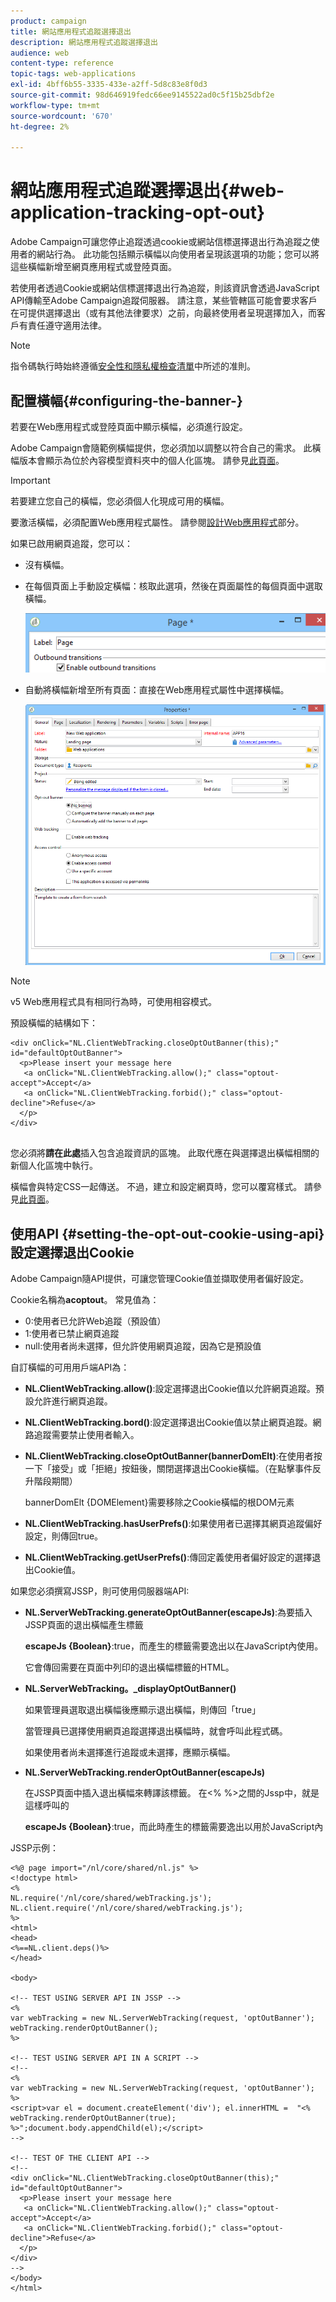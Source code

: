 ```yaml
---
product: campaign
title: 網站應用程式追蹤選擇退出
description: 網站應用程式追蹤選擇退出
audience: web
content-type: reference
topic-tags: web-applications
exl-id: 4bff6b55-3335-433e-a2ff-5d8c83e8f0d3
source-git-commit: 98d646919fedc66ee9145522ad0c5f15b25dbf2e
workflow-type: tm+mt
source-wordcount: '670'
ht-degree: 2%

---
```


# 網站應用程式追蹤選擇退出{#web-application-tracking-opt-out}

Adobe Campaign可讓您停止追蹤透過cookie或網站信標選擇退出行為追蹤之使用者的網站行為。 此功能包括顯示橫幅以向使用者呈現該選項的功能；您可以將這些橫幅新增至網頁應用程式或登陸頁面。

若使用者透過Cookie或網站信標選擇退出行為追蹤，則該資訊會透過JavaScript API傳輸至Adobe Campaign追蹤伺服器。 請注意，某些管轄區可能會要求客戶在可提供選擇退出（或有其他法律要求）之前，向最終使用者呈現選擇加入，而客戶有責任遵守適用法律。

>[!NOTE]
>
>指令碼執行時始終遵循[安全性和隱私權檢查清單](https://helpx.adobe.com/campaign/kb/acc-security.html#dev)中所述的准則。

## 配置橫幅{#configuring-the-banner-}

若要在Web應用程式或登陸頁面中顯示橫幅，必須進行設定。

Adobe Campaign會隨範例橫幅提供，您必須加以調整以符合自己的需求。 此橫幅版本會顯示為位於內容模型資料夾中的個人化區塊。 請參見[此頁面](../../delivery/using/personalization-blocks.md)。

>[!IMPORTANT]
>
>若要建立您自己的橫幅，您必須個人化現成可用的橫幅。

要激活橫幅，必須配置Web應用程式屬性。 請參閱[設計Web應用程式](../../web/using/designing-a-web-application.md)部分。

如果已啟用網頁追蹤，您可以：

* 沒有橫幅。
* 在每個頁面上手動設定橫幅：核取此選項，然後在頁面屬性的每個頁面中選取橫幅。

   ![](assets/pageproperties.png)

* 自動將橫幅新增至所有頁面：直接在Web應用程式屬性中選擇橫幅。

   ![](assets/optoutconfig.png)

>[!NOTE]
>
>v5 Web應用程式具有相同行為時，可使用相容模式。

預設橫幅的結構如下：

```
<div onClick="NL.ClientWebTracking.closeOptOutBanner(this);" id="defaultOptOutBanner">
  <p>Please insert your message here
   <a onClick="NL.ClientWebTracking.allow();" class="optout-accept">Accept</a>
   <a onClick="NL.ClientWebTracking.forbid();" class="optout-decline">Refuse</a>
  </p>
</div>
      
```

您必須將&#x200B;**請在此處**&#x200B;插入包含追蹤資訊的區塊。 此取代應在與選擇退出橫幅相關的新個人化區塊中執行。

橫幅會與特定CSS一起傳送。 不過，建立和設定網頁時，您可以覆寫樣式。 請參見[此頁面](../../web/using/content-editor-interface.md)。

## 使用API {#setting-the-opt-out-cookie-using-api}設定選擇退出Cookie

Adobe Campaign隨API提供，可讓您管理Cookie值並擷取使用者偏好設定。

Cookie名稱為&#x200B;**acoptout**。 常見值為：

* 0:使用者已允許Web追蹤（預設值）
* 1:使用者已禁止網頁追蹤
* null:使用者尚未選擇，但允許使用網頁追蹤，因為它是預設值

自訂橫幅的可用用戶端API為：

* **NL.ClientWebTracking.allow()**:設定選擇退出Cookie值以允許網頁追蹤。預設允許進行網頁追蹤。
* **NL.ClientWebTracking.bord()**:設定選擇退出Cookie值以禁止網頁追蹤。網路追蹤需要禁止使用者輸入。
* **NL.ClientWebTracking.closeOptOutBanner(bannerDomElt)**:在使用者按一下「接受」或「拒絕」按鈕後，關閉選擇退出Cookie橫幅。（在點擊事件反升階段期間）

   bannerDomElt {DOMElement}需要移除之Cookie橫幅的根DOM元素

* **NL.ClientWebTracking.hasUserPrefs()**:如果使用者已選擇其網頁追蹤偏好設定，則傳回true。
* **NL.ClientWebTracking.getUserPrefs()**:傳回定義使用者偏好設定的選擇退出Cookie值。

如果您必須撰寫JSSP，則可使用伺服器端API:

* **NL.ServerWebTracking.generateOptOutBanner(escapeJs)**:為要插入JSSP頁面的退出橫幅產生標籤

   **escapeJs {Boolean}**:true，而產生的標籤需要逸出以在JavaScript內使用。

   它會傳回需要在頁面中列印的退出橫幅標籤的HTML。

* **NL.ServerWebTracking。_displayOptOutBanner()**

   如果管理員選取退出橫幅後應顯示退出橫幅，則傳回「true」

   當管理員已選擇使用網頁追蹤選擇退出橫幅時，就會呼叫此程式碼。

   如果使用者尚未選擇進行追蹤或未選擇，應顯示橫幅。

* **NL.ServerWebTracking.renderOptOutBanner(escapeJs)**

   在JSSP頁面中插入退出橫幅來轉譯該標籤。 在&lt;% %>之間的Jssp中，就是這樣呼叫的

   **escapeJs {Boolean}**:true，而此時產生的標籤需要逸出以用於JavaScript內

JSSP示例：

```
<%@ page import="/nl/core/shared/nl.js" %>
<!doctype html>
<%
NL.require('/nl/core/shared/webTracking.js');
NL.client.require('/nl/core/shared/webTracking.js');
%>
<html>
<head>
<%==NL.client.deps()%>
</head>

<body>

<!-- TEST USING SERVER API IN JSSP -->
<% 
var webTracking = new NL.ServerWebTracking(request, 'optOutBanner');
webTracking.renderOptOutBanner();
%>

<!-- TEST USING SERVER API IN A SCRIPT -->
<!--
<% 
var webTracking = new NL.ServerWebTracking(request, 'optOutBanner');
%>
<script>var el = document.createElement('div'); el.innerHTML =  "<% webTracking.renderOptOutBanner(true); %>";document.body.appendChild(el);</script>
-->

<!-- TEST OF THE CLIENT API -->
<!--
<div onClick="NL.ClientWebTracking.closeOptOutBanner(this);" id="defaultOptOutBanner">
  <p>Please insert your message here
   <a onClick="NL.ClientWebTracking.allow();" class="optout-accept">Accept</a>
   <a onClick="NL.ClientWebTracking.forbid();" class="optout-decline">Refuse</a>
  </p>
</div>
-->
</body>
</html>
```
